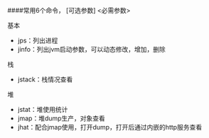 ####常用6个命令， [可选参数] <必需参数>

基本

* jps：列出进程
* jinfo：列出jvm启动参数，可以动态修改，增加，删除

栈

* jstack：栈情况查看

堆

* jstat：堆使用统计
* jmap：堆dump生产，对象查看
* jhat：配合jmap使用，打开dump，打开后通过内嵌的http服务查看
